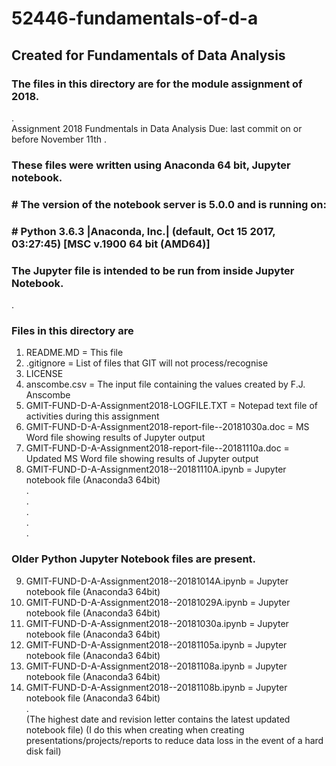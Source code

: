 # 52446-fundamentals-of-d-a
## Created for Fundamentals of Data Analysis

### The files in this directory are for the module assignment of 2018.
.  
Assignment 2018
Fundmentals in Data Analysis
Due: last commit on or before November 11th
.   
### These files were written using Anaconda 64 bit, Jupyter notebook.
### # The version of the notebook server is 5.0.0 and is running on:
### # Python 3.6.3 |Anaconda, Inc.| (default, Oct 15 2017, 03:27:45) [MSC v.1900 64 bit (AMD64)]
### The Jupyter file is intended to be run from inside Jupyter Notebook.  
.   
###  Files in this directory are
 1. README.MD   = This file  
 2. .gitignore  = List of files that GIT will not process/recognise  
 3. LICENSE  
 4. anscombe.csv = The input file containing the values created by F.J. Anscombe  
 5. GMIT-FUND-D-A-Assignment2018-LOGFILE.TXT = Notepad text file of activities during this assignment
 6. GMIT-FUND-D-A-Assignment2018-report-file--20181030a.doc = MS Word file showing results of Jupyter output  
 7. GMIT-FUND-D-A-Assignment2018-report-file--20181110a.doc = Updated MS Word file showing results of Jupyter output  
 8. GMIT-FUND-D-A-Assignment2018--20181110A.ipynb = Jupyter notebook file (Anaconda3 64bit)  
.   
.   
.   
.   
.      
### Older Python Jupyter Notebook files are present.
 9. GMIT-FUND-D-A-Assignment2018--20181014A.ipynb = Jupyter notebook file (Anaconda3 64bit)  
10. GMIT-FUND-D-A-Assignment2018--20181029A.ipynb = Jupyter notebook file (Anaconda3 64bit)  
11. GMIT-FUND-D-A-Assignment2018--20181030a.ipynb = Jupyter notebook file (Anaconda3 64bit)  
12. GMIT-FUND-D-A-Assignment2018--20181105a.ipynb = Jupyter notebook file (Anaconda3 64bit)  
13. GMIT-FUND-D-A-Assignment2018--20181108a.ipynb = Jupyter notebook file (Anaconda3 64bit)  
14. GMIT-FUND-D-A-Assignment2018--20181108b.ipynb = Jupyter notebook file (Anaconda3 64bit)  
.   
(The highest date and revision letter contains the latest updated notebook file)
(I do this when creating when creating presentations/projects/reports to reduce data loss in the event of a hard disk fail)
